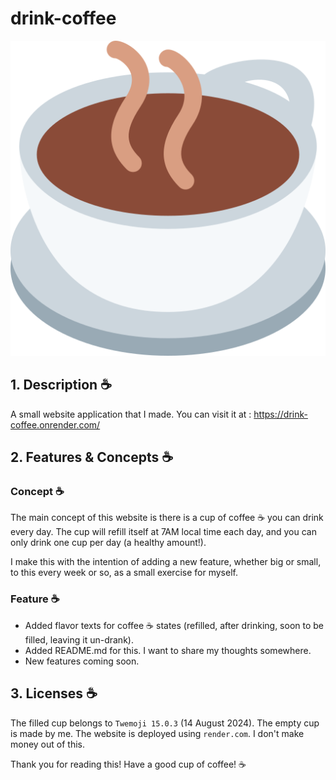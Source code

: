 # drink-coffee

![coffee.png](cups/coffee.png)

## 1. Description ☕
A small website application that I made. You can visit it at :
https://drink-coffee.onrender.com/

## 2. Features & Concepts ☕

### Concept ☕
The main concept of this website is there is a cup of coffee ☕ you can drink every day.
The cup will refill itself at 7AM local time each day, and you can only drink one cup per day (a healthy amount!).

I make this with the intention of adding a new feature, whether big or small, to this every week or so, as a small exercise for myself.

### Feature ☕
+ Added flavor texts for coffee ☕ states (refilled, after drinking, soon to be filled, leaving it un-drank).
+ Added README.md for this. I want to share my thoughts somewhere.
+ New features coming soon.

## 3. Licenses ☕
The filled cup belongs to `Twemoji 15.0.3` (14 August 2024).
The empty cup is made by me. The website is deployed using `render.com`. I don't make money out of this.


Thank you for reading this! Have a good cup of coffee! ☕
